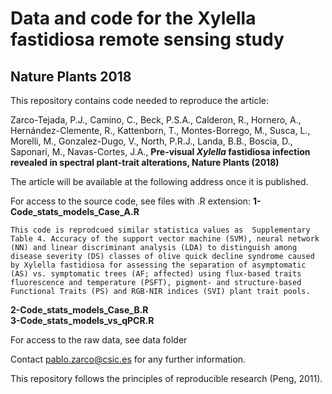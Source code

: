 # Data and code for the Xylella fastidiosa remote sensing study
## Nature Plants 2018

This repository contains code needed to reproduce the article:

Zarco-Tejada, P.J., Camino, C., Beck, P.S.A., Calderon, R., Hornero, A., Hernández-Clemente, R., Kattenborn, T., Montes-Borrego, M., Susca, L., Morelli, M., Gonzalez-Dugo, V., North, P.R.J., Landa, B.B., Boscia, D., Saponari, M., Navas-Cortes, J.A., <b>Pre-visual <i>Xylella </i> fastidiosa infection revealed in spectral plant-trait alterations, Nature Plants (2018)</b>

The article will be available at the following address once it is published.

For access to the source code, see files with .R extension:
<b>1-Code_stats_models_Case_A.R </b>
<br/> 
```
This code is reprodcued similar statistica values as  Supplementary Table 4. Accuracy of the support vector machine (SVM), neural network (NN) and linear discriminant analysis (LDA) to distinguish among disease severity (DS) classes of olive quick decline syndrome caused by Xylella fastidiosa for assessing the separation of asymptomatic (AS) vs. symptomatic trees (AF; affected) using flux-based traits fluorescence and temperature (PSFT), pigment- and structure-based Functional Traits (PS) and RGB-NIR indices (SVI) plant trait pools.
```
<b>2-Code_stats_models_Case_B.R </b><br/>
<b>3-Code_stats_models_vs_qPCR.R </b><br/>

For access to the raw data, see data folder

Contact  pablo.zarco@csic.es for any further information.

This repository follows the principles of reproducible research (Peng, 2011).
